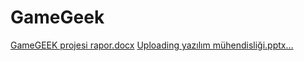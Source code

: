 # GameGeek

[GameGEEK projesi rapor.docx](https://github.com/user-attachments/files/15787876/GameGEEK.projesi.rapor.docx)
[Uploading yazılım mühendisliği.pptx…]()
